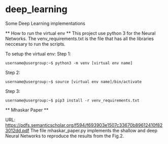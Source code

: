 # deep_learning
Some Deep Learning implementations

** How to run the virtual env **
This project use python 3 for the Neural Networks. The venv_requirements.txt is the file that has all the libraries neccesary to run the scripts.

To setup the virtual env:
Step 1:
```console
username@usergroup:~$ python3 -m venv [virtual env name]
```
Step 2:
```console
username@usergroup:~$ source [virtual env name]/bin/activate
```

Step 3:
```console
username@usergroup:~$ pip3 install -r venv_requirements.txt
```

** Mhaskar Paper **

URL: https://pdfs.semanticscholar.org/f594/f693903e1507c33670b89612410f823012dd.pdf
The file mhaskar_paper.py implements the shallow and deep Neural Networks to reproduce the results from the Fig.2.
